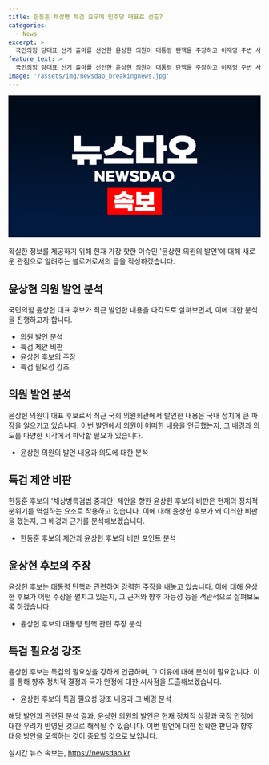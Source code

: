 ```yaml
---
title: 한동훈 채상병 특검 요구에 민주당 대표로 선출?
categories:
  - News
excerpt: >
  국민의힘 당대표 선거 출마를 선언한 윤상현 의원이 대통령 탄핵을 주장하고 이재명 주변 사망사건에 대한 특검을 촉구했다. 또한, 한동훈 후보를 비판하며 민주당을 탄핵으로 몰아갈 것이라고 주장했으며, 이를 통해 정부를 지켜야 한다고 강조했다. 또한, 이재명 대표를 향해 사망 사건을 언급하며 특검 필요성을 강조하고, 나경원·원희룡 후보와의 연대론을 거론하며 연대의 의미를 강조했다.
feature_text: >
  국민의힘 당대표 선거 출마를 선언한 윤상현 의원이 대통령 탄핵을 주장하고 이재명 주변 사망사건에 대한 특검을 촉구했다. 또한, 한동훈 후보를 비판하며 민주당을 탄핵으로 몰아갈 것이라고 주장했으며, 이를 통해 정부를 지켜야 한다고 강조했다. 또한, 이재명 대표를 향해 사망 사건을 언급하며 특검 필요성을 강조하고, 나경원·원희룡 후보와의 연대론을 거론하며 연대의 의미를 강조했다.
image: '/assets/img/newsdao_breakingnews.jpg'
---
```


<p><img src="/assets/img/newsdao_breakingnews.jpg" alt="pcversion 속보" /></p>

<p>확실한 정보를 제공하기 위해 현재 가장 핫한 이슈인 '윤상현 의원의 발언'에 대해 새로운 관점으로 알려주는 블로거로서의 글을 작성하겠습니다.</p>

<p data-ke-size="size16"></p>

<h2 data-ke-size="size26">윤상현 의원 발언 분석</h2>

<p data-ke-size="size16">국민의힘 윤상현 대표 후보가 최근 발언한 내용을 다각도로 살펴보면서, 이에 대한 분석을 진행하고자 합니다.</p>

<ul>
  <li>의원 발언 분석</li>
  <li>특검 제안 비판</li>
  <li>윤상현 후보의 주장</li>
  <li>특검 필요성 강조</li>
</ul>

<p data-ke-size="size16"></p>

<h2 data-ke-size="size26">의원 발언 분석</h2>

<p data-ke-size="size16">윤상현 의원이 대표 후보로서 최근 국회 의원회관에서 발언한 내용은 국내 정치에 큰 파장을 일으키고 있습니다. 이번 발언에서 의원이 어떠한 내용을 언급했는지, 그 배경과 의도를 다양한 시각에서 파악할 필요가 있습니다.</p>

<ul>
  <li>윤상현 의원의 발언 내용과 의도에 대한 분석</li>
</ul>

<p data-ke-size="size16"></p>

<h2 data-ke-size="size26">특검 제안 비판</h2>

<p data-ke-size="size16">한동훈 후보의 '채상병특검법 중재안' 제안을 향한 윤상현 후보의 비판은 현재의 정치적 분위기를 역설하는 요소로 작용하고 있습니다. 이에 대해 윤상현 후보가 왜 이러한 비판을 했는지, 그 배경과 근거를 분석해보겠습니다.</p>

<ul>
  <li>한동훈 후보의 제안과 윤상현 후보의 비판 포인트 분석</li>
</ul>

<p data-ke-size="size16"></p>

<h2 data-ke-size="size26">윤상현 후보의 주장</h2>

<p data-ke-size="size16">윤상현 후보는 대통령 탄핵과 관련하여 강력한 주장을 내놓고 있습니다. 이에 대해 윤상현 후보가 어떤 주장을 펼치고 있는지, 그 근거와 향후 가능성 등을 객관적으로 살펴보도록 하겠습니다.</p>

<ul>
  <li>윤상현 후보의 대통령 탄핵 관련 주장 분석</li>
</ul>

<p data-ke-size="size16"></p>

<h2 data-ke-size="size26">특검 필요성 강조</h2>

<p data-ke-size="size16">윤상현 후보는 특검의 필요성을 강하게 언급하며, 그 이유에 대해 분석이 필요합니다. 이를 통해 향후 정치적 결정과 국가 안정에 대한 시사점을 도출해보겠습니다.</p>

<ul>
  <li>윤상현 후보의 특검 필요성 강조 내용과 그 배경 분석</li>
</ul>

<p data-ke-size="size16"></p>

<p>해당 발언과 관련된 분석 결과, 윤상현 의원의 발언은 현재 정치적 상황과 국정 안정에 대한 우려가 반영된 것으로 해석될 수 있습니다. 이번 발언에 대한 정확한 판단과 향후 대응 방안을 모색하는 것이 중요할 것으로 보입니다.</p>
실시간 뉴스 속보는, <a href="https://newsdao.kr" rel="dofollow">https://newsdao.kr</a>


